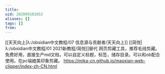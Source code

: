 ```yaml
---
title: 
uid: 202009181053
aliases: []
tags: []
from: 
---
```

[[天天向上|λ:/obsidian中文教程/07 信息源与贡献者/天天向上]] [[简悦|λ:/obsidian中文教程/01 2021新教程/简悦]]替代
网页剪藏工具，推荐毛线剪藏。免费好用，直接生产md文档，可以自定义标题，标签，储存目录。可以和ob配合使用。在pc端媲美印象剪藏。
https://mika-cn.github.io/maoxian-web-clipper/index-zh-CN.html

